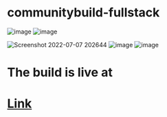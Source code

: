 # communitybuild-fullstack
![image](https://user-images.githubusercontent.com/62851444/177819537-35614dec-6fae-4fcb-aa31-44e9428cfa2f.png)
![image](https://user-images.githubusercontent.com/62851444/177819908-c8d72865-7015-4d36-9af5-72ddf1c3314d.png)

![Screenshot 2022-07-07 202644](https://user-images.githubusercontent.com/62851444/177818811-2bb5f7b5-ddc4-4698-9637-1a765b51a8b0.png)
![image](https://user-images.githubusercontent.com/62851444/177819985-b8ca3eb9-d37f-44e4-bf1d-939412277587.png)
![image](https://user-images.githubusercontent.com/62851444/177820029-bd85a43f-84a3-4c53-a5c5-8bf96b58322c.png)


<h1>The build is live at<h1/> 
<a target="_blank" href="https://slackback-3e0b2.web.app/">Link<a/>
